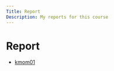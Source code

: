 ```yaml
---
Title: Report
Description: My reports for this course
---
```


Report
========

* [kmom01](report/kmom01)